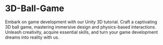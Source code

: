 # 3D-Ball-Game
Embark on game development with our Unity 3D tutorial. Craft a captivating 3D ball game, mastering immersive design and physics-based interactions. Unleash creativity, acquire essential skills, and turn your game development dreams into reality with us.
